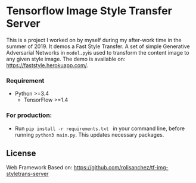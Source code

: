 # Tensorflow Image Style Transfer Server

This is a project I worked on by myself during my after-work time in the summer of 2019. It demos a Fast Style Transfer. A set of simple Generative Adversarial Networks in ```model.py```is used to transform the content image to any given style image. The demo is available on: https://faststyle.herokuapp.com/.

### Requirement ###

- Python >=3.4
  - TensorFlow >=1.4
  
### For production:
- Run ```pip install -r requirements.txt ``` in your command line, before running ```python3 main.py```. This updates necessary packages.

## License
  Web Framework Based on: https://github.com/rolisanchez/tf-img-styletrans-server
